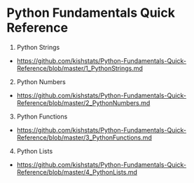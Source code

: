 # Python Fundamentals Quick Reference

1. Python Strings
  * https://github.com/kishstats/Python-Fundamentals-Quick-Reference/blob/master/1_PythonStrings.md

2. Python Numbers
  * https://github.com/kishstats/Python-Fundamentals-Quick-Reference/blob/master/2_PythonNumbers.md

3. Python Functions
  * https://github.com/kishstats/Python-Fundamentals-Quick-Reference/blob/master/3_PythonFunctions.md

4. Python Lists
  * https://github.com/kishstats/Python-Fundamentals-Quick-Reference/blob/master/4_PythonLists.md
